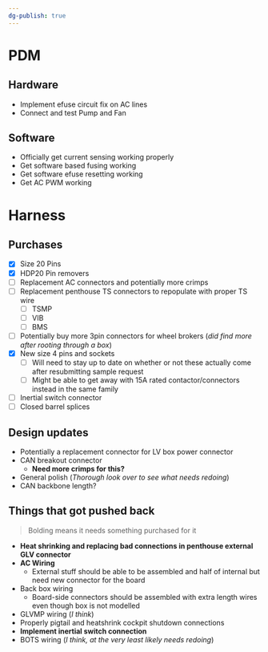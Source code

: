 ```yaml
---
dg-publish: true
---
```

# PDM
## Hardware
- Implement efuse circuit fix on AC lines
- Connect and test Pump and Fan

## Software
- Officially get current sensing working properly
- Get software based fusing working
- Get software efuse resetting working
- Get AC PWM working

# Harness
## Purchases
- [x] Size 20 Pins
- [x] HDP20 Pin removers
- [ ] Replacement AC connectors and potentially more crimps
- [ ] Replacement penthouse TS connectors to repopulate with proper TS wire
	- [ ] TSMP
	- [ ] VIB
	- [ ] BMS
- [ ] Potentially buy more 3pin connectors for wheel brokers (*did find more after rooting through a box*)
- [x] New size 4 pins and sockets
	- [ ] Will need to stay up to date on whether or not these actually come after resubmitting sample request
	- [ ] Might be able to get away with 15A rated contactor/connectors instead in the same family
- [ ] Inertial switch connector
- [ ] Closed barrel splices

## Design updates
- Potentially a replacement connector for LV box power connector
- CAN breakout connector
	- **Need more crimps for this?**
- General polish (*Thorough look over to see what needs redoing*)
- CAN backbone length?

## Things that got pushed back
>Bolding means it needs something purchased for it
- **Heat shrinking and replacing bad connections in penthouse external GLV connector**
- **AC Wiring**
	- External stuff should be able to be assembled and half of internal but need new connector for the board
- Back box wiring
	- Board-side connectors should be assembled with extra length wires even though box is not modelled
- GLVMP wiring (*I think*)
- Properly pigtail and heatshrink cockpit shutdown connections
- **Implement inertial switch connection**
- BOTS wiring (*I think, at the very least likely needs redoing*)